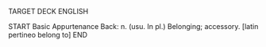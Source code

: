 TARGET DECK
ENGLISH

START
Basic
Appurtenance
Back: n. (usu. In pl.) Belonging; accessory. [latin pertineo belong to]
END

